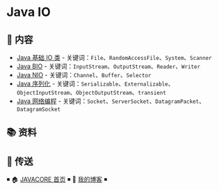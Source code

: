 # Java IO

## 📖 内容

- [Java 基础 IO 类](java-io-base.md) - 关键词：`File`、`RandomAccessFile`、`System`、`Scanner`
- [Java BIO](java-bio.md) - 关键词：`InputStream`、`OutputStream`、`Reader`、`Writer`
- [Java NIO](java-nio.md) - 关键词：`Channel`、`Buffer`、`Selector`
- [Java 序列化](java-serialization.md) - 关键词：`Serializable`、`Externalizable`、`ObjectInputStream`、`ObjectOutputStream`、`transient`
- [Java 网络编程](java-net.md) - 关键词：`Socket`、`ServerSocket`、`DatagramPacket`、`DatagramSocket`

## 📚 资料

## 🚪 传送

◾ 🏠 [JAVACORE 首页](https://github.com/dunwu/javacore) ◾ 🎯 [我的博客](https://github.com/dunwu/blog) ◾

